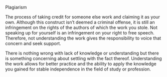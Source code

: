 Plagiarism

The process of taking credit for someone else work and claiming it as your own. Although this construct isn’t deemed a criminal offense, it is still an infringement on the rights of the authors of which the work you stole. Not speaking up for yourself is an infringement on your right to free speech. Therefore, not understanding the work gives the responsibility to voice that concern and seek support.

There is nothing wrong with lack of knowledge or understanding but there is something concerning about settling with the fact thereof. Understanding the work allows for better practice and the ability to apply the knowledge you gained for stable independence in the field of study or profession.